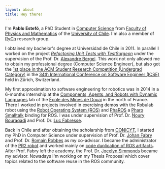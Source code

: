 ```yaml
---
layout: about
title: Hey there!
---
```



I'm **Pablo Estefó**, a PhD Student in [Computer Science](http://dcc.uchile.cl) from [Faculty of Physics and Mathematics](http://ingenieria.uchile.cl/) of the [University of Chile](http://www.uchile.cl).
I'm also a member of [RyCh](https://rych.dcc.uchile.cl/) research group.

I obtained my bachelor's degree at Universidad de Chile in 2011.
In parallel I worked on the project [*Refactoring Unit Tests with TestSurgeon*](http://ieeexplore.ieee.org/document/6227219/) under the supervision of the Prof. Dr. [Alexandre Bergel](http://bergel.eu). This work not only allowed me to obtain my professional degree (Computer Science Engineer), but also got the [1st place in the ACM Student Research Competition (Undergrad Category)](http://src.acm.org/winners/2013) in the [34th International Conference on Software Engineer (ICSE)](https://files.ifi.uzh.ch/icseweb/) held in Zürich, Switzerland.

My first approximation to software engineering for robotics was in 2014 in a 6-months internship at the [Components, Agents, and Robots with Dynamic Languages](http://car.mines-douai.fr/) lab of the [École des Mines de Douai](http://swww..mines-douai.fr) in the north of France. There I worked in projects involved in exercising demos with the Robulab robot using the [Robot Operating System (ROS)](http://ros.org) and [PhaROS](http://car.mines-douai.fr/category/software/pharos/) a [Pharo Smalltalk](http://pharo.org) binding for ROS. I was under supervision of Prof. Dr. [Noury Bouraqadi](http://car.mines-douai.fr/noury/) and Prof. Dr. [Luc Fabresse](http://car.mines-douai.fr/luc/).

Back in Chile and after obtaining the scholarship from [CONICYT](http://www.conicyt.cl), I started my PhD in Computer Science under supervision of Prof. Dr. [Johan Fabry](https://pleiad.cl/people/jfabry) and Prof. Dr. [Romain Robbes](https://www.inf.unibz.it/~rrobbes/) as my co-advisor. I became the administrator of the [PR2 robot](http://www.willowgarage.com/pages/pr2/overview) and worked mainly on [code duplication of ROS artifacts](http://ieeexplore.ieee.org/document/7416575/).
After Prof. Fabry left the academy, the Prof. Dr. [Jocelyn Simmonds](https://users.dcc.uchile.cl/~jsimmond/) became my advisor. Nowadays I'm working on my Thesis Proposal which cover topics related to the software reuse in the ROS community.
